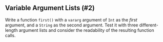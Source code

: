 ## Variable Argument Lists (#2)

Write a function `first()` with a `vararg` argument of `Int` as the *first*
argument, and a `String` as the second argument. Test it with three
different-length argument lists and consider the readability of the resulting
function calls.